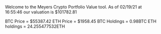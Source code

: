 Welcome to the Meyers Crypto Portfolio Value tool. 
As of 02/19/21 at 16:55:46 our valuation is $101782.81 

BTC Price = $55387.42
 ETH Price = $1958.45
BTC Holdings = 0.98BTC
 ETH holdings = 24.255477532ETH 

